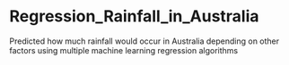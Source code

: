 # Regression_Rainfall_in_Australia
Predicted how much rainfall would occur in Australia depending on other factors using multiple machine learning regression algorithms

